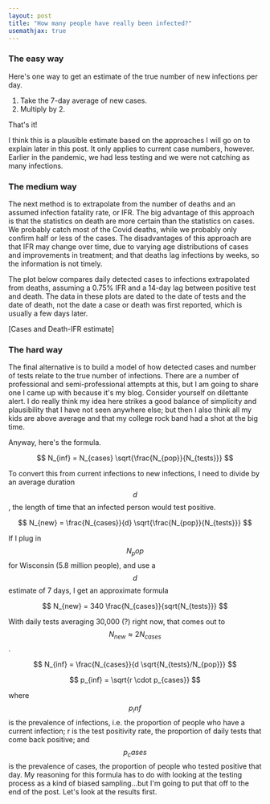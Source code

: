 ```yaml
---
layout: post
title: "How many people have really been infected?"
usemathjax: true
---
```


### The easy way
Here's one way to get an estimate of the true number of new infections per day.

1. Take the 7-day average of new cases.
1. Multiply by 2.

That's it! 

I think this is a plausible estimate based on the approaches I will go on to explain later in this post. It only applies to current case numbers, however. Earlier in the pandemic, we had less testing and we were not catching as many infections.

### The medium way
The next method is to extrapolate from the number of deaths and an assumed infection fatality rate, or IFR. The big advantage of this approach is that the statistics on death are more certain than the statistics on cases. We probably catch most of the Covid deaths, while we probably only confirm half or less of the cases. The disadvantages of this approach are that IFR may change over time, due to varying age distributions of cases and improvements in treatment; and that deaths lag infections by weeks, so the information is not timely.

The plot below compares daily detected cases to infections extrapolated from deaths, assuming a 0.75% IFR and a 14-day lag between positive test and death. The data in these plots are dated to the date of tests and the date of death, not the date a case or death was first reported, which is usually a few days later.

[Cases and Death-IFR estimate]

### The hard way
The final alternative is to build a model of how detected cases and number of tests relate to the true number of infections. There are a number of professional and semi-professional attempts at this, but I am going to share one I came up with because it's my blog. Consider yourself on dilettante alert. I do really think my idea here strikes a good balance of simplicity and plausibility that I have not seen anywhere else; but then I also think all my kids are above average and that my college rock band had a shot at the big time.

Anyway, here's the formula.

$$
N_{inf} = N_{cases} \sqrt{\frac{N_{pop}}{N_{tests}}}
$$

To convert this from current infections to new infections, I need to divide by an average duration $$d$$, the length of time that an infected person would test positive. 

$$
N_{new} = \frac{N_{cases}}{d} \sqrt{\frac{N_{pop}}{N_{tests}}}
$$

If I plug in $$N_pop$$ for Wisconsin (5.8 million people), and use a $$d$$ estimate of 7 days, I get an approximate formula

$$
N_{new} = 340 \frac{N_{cases}}{sqrt{N_{tests}}}
$$

With daily tests averaging 30,000 (?) right now, that comes out to $$N_{new} \approx 2 N_{cases}$$.

$$
N_{inf} = \frac{N_{cases}}{d \sqrt{N_{tests}/N_{pop}}}
$$

$$
p_{inf} = \sqrt{r \cdot p_{cases}}
$$

where $$p_inf$$ is the prevalence of infections, i.e. the proportion of people who have a current infection; r is the test positivity rate, the proportion of daily tests that come back positive; and $$p_cases$$ is the prevalence of cases, the proportion of people who tested positive that day. My reasoning for this formula has to do with looking at the testing process as a kind of biased sampling...but I'm going to put that off to the end of the post. Let's look at the results first. 

